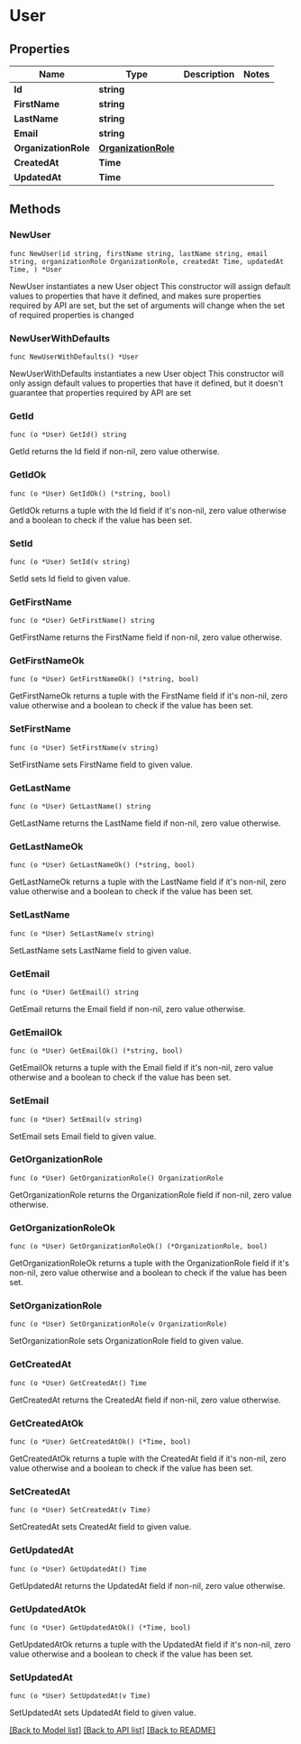 # User

## Properties

Name | Type | Description | Notes
------------ | ------------- | ------------- | -------------
**Id** | **string** |  | 
**FirstName** | **string** |  | 
**LastName** | **string** |  | 
**Email** | **string** |  | 
**OrganizationRole** | [**OrganizationRole**](OrganizationRole.md) |  | 
**CreatedAt** | **Time** |  | 
**UpdatedAt** | **Time** |  | 

## Methods

### NewUser

`func NewUser(id string, firstName string, lastName string, email string, organizationRole OrganizationRole, createdAt Time, updatedAt Time, ) *User`

NewUser instantiates a new User object
This constructor will assign default values to properties that have it defined,
and makes sure properties required by API are set, but the set of arguments
will change when the set of required properties is changed

### NewUserWithDefaults

`func NewUserWithDefaults() *User`

NewUserWithDefaults instantiates a new User object
This constructor will only assign default values to properties that have it defined,
but it doesn't guarantee that properties required by API are set

### GetId

`func (o *User) GetId() string`

GetId returns the Id field if non-nil, zero value otherwise.

### GetIdOk

`func (o *User) GetIdOk() (*string, bool)`

GetIdOk returns a tuple with the Id field if it's non-nil, zero value otherwise
and a boolean to check if the value has been set.

### SetId

`func (o *User) SetId(v string)`

SetId sets Id field to given value.


### GetFirstName

`func (o *User) GetFirstName() string`

GetFirstName returns the FirstName field if non-nil, zero value otherwise.

### GetFirstNameOk

`func (o *User) GetFirstNameOk() (*string, bool)`

GetFirstNameOk returns a tuple with the FirstName field if it's non-nil, zero value otherwise
and a boolean to check if the value has been set.

### SetFirstName

`func (o *User) SetFirstName(v string)`

SetFirstName sets FirstName field to given value.


### GetLastName

`func (o *User) GetLastName() string`

GetLastName returns the LastName field if non-nil, zero value otherwise.

### GetLastNameOk

`func (o *User) GetLastNameOk() (*string, bool)`

GetLastNameOk returns a tuple with the LastName field if it's non-nil, zero value otherwise
and a boolean to check if the value has been set.

### SetLastName

`func (o *User) SetLastName(v string)`

SetLastName sets LastName field to given value.


### GetEmail

`func (o *User) GetEmail() string`

GetEmail returns the Email field if non-nil, zero value otherwise.

### GetEmailOk

`func (o *User) GetEmailOk() (*string, bool)`

GetEmailOk returns a tuple with the Email field if it's non-nil, zero value otherwise
and a boolean to check if the value has been set.

### SetEmail

`func (o *User) SetEmail(v string)`

SetEmail sets Email field to given value.


### GetOrganizationRole

`func (o *User) GetOrganizationRole() OrganizationRole`

GetOrganizationRole returns the OrganizationRole field if non-nil, zero value otherwise.

### GetOrganizationRoleOk

`func (o *User) GetOrganizationRoleOk() (*OrganizationRole, bool)`

GetOrganizationRoleOk returns a tuple with the OrganizationRole field if it's non-nil, zero value otherwise
and a boolean to check if the value has been set.

### SetOrganizationRole

`func (o *User) SetOrganizationRole(v OrganizationRole)`

SetOrganizationRole sets OrganizationRole field to given value.


### GetCreatedAt

`func (o *User) GetCreatedAt() Time`

GetCreatedAt returns the CreatedAt field if non-nil, zero value otherwise.

### GetCreatedAtOk

`func (o *User) GetCreatedAtOk() (*Time, bool)`

GetCreatedAtOk returns a tuple with the CreatedAt field if it's non-nil, zero value otherwise
and a boolean to check if the value has been set.

### SetCreatedAt

`func (o *User) SetCreatedAt(v Time)`

SetCreatedAt sets CreatedAt field to given value.


### GetUpdatedAt

`func (o *User) GetUpdatedAt() Time`

GetUpdatedAt returns the UpdatedAt field if non-nil, zero value otherwise.

### GetUpdatedAtOk

`func (o *User) GetUpdatedAtOk() (*Time, bool)`

GetUpdatedAtOk returns a tuple with the UpdatedAt field if it's non-nil, zero value otherwise
and a boolean to check if the value has been set.

### SetUpdatedAt

`func (o *User) SetUpdatedAt(v Time)`

SetUpdatedAt sets UpdatedAt field to given value.



[[Back to Model list]](../README.md#documentation-for-models) [[Back to API list]](../README.md#documentation-for-api-endpoints) [[Back to README]](../README.md)


